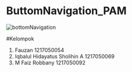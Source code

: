 # ButtomNavigation_PAM
![bottomNavigation](https://github.com/Iqbaal230902/ButtomNavigation_PAM/assets/95160015/f4746220-9e2b-4b8c-9934-1e06258c0b70)

#Kelompok
1. Fauzan 1217050054
2. Iqbalul Hidayatus Sholihin A 1217050069
3. M Faiz Robbany 1217050092
